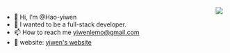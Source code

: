 <img align="right" src="https://github-readme-stats.vercel.app/api?username=Hao-yiwen&show_icons=true&icon_color=805AD5&text_color=718096&bg_color=ffffff&hide_title=true&count_private=true" />

- 👋 Hi, I’m @Hao-yiwen
- 👀 I wanted to be a full-stack developer.
- 📫 How to reach me yiwenlemo@gmail.com
- 🌱 website: [yiwen's website](https://hao-yiwen.github.io/yiwen-blog-website/)
<!---
Hao-yiwen/Hao-yiwen is a ✨ special ✨ repository because its `README.md` (this file) appears on your GitHub profile.
You can click the Preview link to take a look at your changes.
--->
